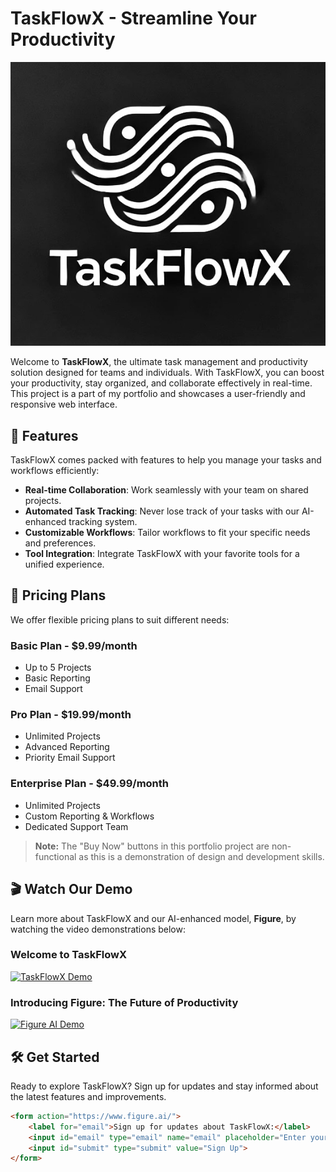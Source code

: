 # TaskFlowX - Streamline Your Productivity

![TaskFlowX Logo](https://github.com/Syntaxpert/public-images3/blob/main/image_123650291%20(3).JPG?raw=true)

Welcome to **TaskFlowX**, the ultimate task management and productivity solution designed for teams and individuals. With TaskFlowX, you can boost your productivity, stay organized, and collaborate effectively in real-time. This project is a part of my portfolio and showcases a user-friendly and responsive web interface.

## 🚀 Features

TaskFlowX comes packed with features to help you manage your tasks and workflows efficiently:

- **Real-time Collaboration**: Work seamlessly with your team on shared projects.
- **Automated Task Tracking**: Never lose track of your tasks with our AI-enhanced tracking system.
- **Customizable Workflows**: Tailor workflows to fit your specific needs and preferences.
- **Tool Integration**: Integrate TaskFlowX with your favorite tools for a unified experience.

## 💼 Pricing Plans

We offer flexible pricing plans to suit different needs:

### Basic Plan - $9.99/month
- Up to 5 Projects
- Basic Reporting
- Email Support

### Pro Plan - $19.99/month
- Unlimited Projects
- Advanced Reporting
- Priority Email Support

### Enterprise Plan - $49.99/month
- Unlimited Projects
- Custom Reporting & Workflows
- Dedicated Support Team

> **Note:** The "Buy Now" buttons in this portfolio project are non-functional as this is a demonstration of design and development skills.

## 🎬 Watch Our Demo

Learn more about TaskFlowX and our AI-enhanced model, **Figure**, by watching the video demonstrations below:

### Welcome to TaskFlowX
[![TaskFlowX Demo](https://img.youtube.com/vi/0SRVJaOg9Co/0.jpg)](https://www.youtube.com/embed/0SRVJaOg9Co)

### Introducing Figure: The Future of Productivity
[![Figure AI Demo](https://img.youtube.com/vi/SESVb9t6qWA/0.jpg)](https://www.youtube.com/embed/SESVb9t6qWA)

## 🛠 Get Started

Ready to explore TaskFlowX? Sign up for updates and stay informed about the latest features and improvements.

```html
<form action="https://www.figure.ai/">
    <label for="email">Sign up for updates about TaskFlowX:</label>
    <input id="email" type="email" name="email" placeholder="Enter your email">
    <input id="submit" type="submit" value="Sign Up">
</form>
